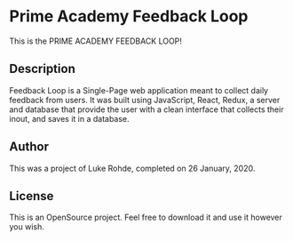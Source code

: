 # Prime Academy Feedback Loop

This is the PRIME ACADEMY FEEDBACK LOOP!

## Description

Feedback Loop is a Single-Page web application meant to collect daily feedback from users. It was built using JavaScript, React, Redux, a server and database that provide the user with a clean interface that collects their inout, and saves it in a database.

## Author

This was a project of Luke Rohde, completed on 26 January, 2020.

## License

This is an OpenSource project. Feel free to download it and use it however you wish.